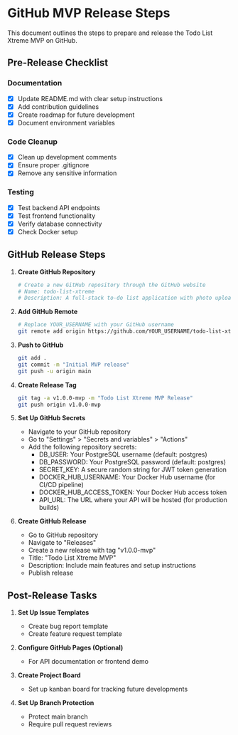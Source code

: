 # GitHub MVP Release Steps

This document outlines the steps to prepare and release the Todo List Xtreme MVP on GitHub.

## Pre-Release Checklist

### Documentation
- [x] Update README.md with clear setup instructions
- [x] Add contribution guidelines
- [x] Create roadmap for future development
- [x] Document environment variables

### Code Cleanup
- [x] Clean up development comments
- [x] Ensure proper .gitignore
- [x] Remove any sensitive information

### Testing
- [x] Test backend API endpoints
- [x] Test frontend functionality
- [x] Verify database connectivity
- [x] Check Docker setup

## GitHub Release Steps

1. **Create GitHub Repository**
   ```bash
   # Create a new GitHub repository through the GitHub website
   # Name: todo-list-xtreme
   # Description: A full-stack to-do list application with photo upload capabilities
   ```

2. **Add GitHub Remote**
   ```bash
   # Replace YOUR_USERNAME with your GitHub username
   git remote add origin https://github.com/YOUR_USERNAME/todo-list-xtreme.git
   ```

3. **Push to GitHub**
   ```bash
   git add .
   git commit -m "Initial MVP release"
   git push -u origin main
   ```

4. **Create Release Tag**
   ```bash
   git tag -a v1.0.0-mvp -m "Todo List Xtreme MVP Release"
   git push origin v1.0.0-mvp
   ```

5. **Set Up GitHub Secrets**
   - Navigate to your GitHub repository
   - Go to "Settings" > "Secrets and variables" > "Actions"
   - Add the following repository secrets:
     - DB_USER: Your PostgreSQL username (default: postgres)
     - DB_PASSWORD: Your PostgreSQL password (default: postgres)
     - SECRET_KEY: A secure random string for JWT token generation
     - DOCKER_HUB_USERNAME: Your Docker Hub username (for CI/CD pipeline)
     - DOCKER_HUB_ACCESS_TOKEN: Your Docker Hub access token
     - API_URL: The URL where your API will be hosted (for production builds)

6. **Create GitHub Release**
   - Go to GitHub repository
   - Navigate to "Releases"
   - Create a new release with tag "v1.0.0-mvp"
   - Title: "Todo List Xtreme MVP"
   - Description: Include main features and setup instructions
   - Publish release

## Post-Release Tasks

1. **Set Up Issue Templates**
   - Create bug report template
   - Create feature request template

2. **Configure GitHub Pages (Optional)**
   - For API documentation or frontend demo

3. **Create Project Board**
   - Set up kanban board for tracking future developments

4. **Set Up Branch Protection**
   - Protect main branch
   - Require pull request reviews
